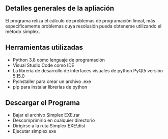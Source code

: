 ## Detalles generales de la apliación
El programa reliza el cálculo de problemas de programación lineal, más especificamente problemas cuya resolusión 
pueda obtenerse utilizando el método simplex.

## Herramientas utilizadas
* Python 3.8 como lenguaje de programación
* Visual Studio Code como IDE
* La librería de desarrollo de interfaces visuales de python PyQt5 versión 5.15.0
* PyInstaller para crear un archivo .exe
* pip para instalar librerías de python

## Descargar el Programa
* Bajar el archivo Simplex EXE.rar
* Descomprimirlo en cualquier directorio
* Dirigirse a la ruta Simplex EXE\dist
* Ejecutar simplex.exe